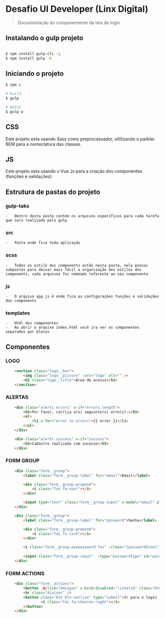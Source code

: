 # Desafio UI Developer (Linx Digital)

> Documentação do componentente da tela de login

## Instalando o gulp projeto

```sh

$ npm install gulp-cli -g
$ npm install gulp -D

```

## Iniciando o projeto

```sh
$ npm i

# build
$ gulp

# Watch
$ gulp w
```

## CSS

Este projeto esta usando Sass como preprocessador, ultilizando o padrão BEM para a nomeclatura das classes.

## JS

Este projeto esta usando o Vue Js para a criação dos componentes (funções e validações)


## Estrutura de pastas do projeto

### gulp-taks
    -   Dentro desta pasta contém os arquivos especificos para cada tarefa que sera realizada pelo gulp

### src
    -   Pasta onde fica toda aplicação

### scss
    -   Todos os estilo dos components estão nesta pasta, nela possui subpastas para deixar mais fácil a organização dos estilos dos components, cada arquivos foi nomeado referente ao seu componente

### js
    -   O arquivo app.js é onde fica as configurações funções e validações dos components

### templates
    -   Html dos componentes
    -   Ao abrir o arquivo index.html você ira ver os componentes separados por blocos
    
## Componentes

### LOGO 
```html
    <section class="logo__box">
        <img class="logo__picture" :src="logo" alt="" />
        <h2 class="logo__title">Área de acesso</h2>
    </section>
```

### ALERTAS 
```html
    <div class="alerts errors" v-if="errors.length">
        <h5>Por favor, corrija o(s) seguinte(s) erro(s):</h5>
        <ul>
            <li v-for="error in errors">{{ error }}</li>
        </ul>
    </div>

    <div class="alerts success" v-if="success">
        <h5>Cadastro realizado com sucesso</h5>
    </div>
```


### FORM GROUP 
```html
    <div class="form__group">
        <label class="form__group-label" for="email">Email</label>

        <div class="form__group-prepend">
            <i class="fas fa-user"></i>
        </div>

        <input type="text" class="form__group-input" v-model="email" placeholder="me@example.com" autocomplete="off" />
    </div>

    <div class="form__group">
        <label class="form__group-label" for="password">Senha</label>

        <div class="form__group-prepend">
            <i class="fas fa-lock"></i>
        </div>

        <i class="form__group-eyepassword fas" :class="[passwordIcon]" @click="hidePassword = !hidePassword"></i>
        
        <input class="form__group-input"  :type="passwordType" id="password" v-model="password" placeholder="**********" />
    </div>
```


### FORM ACTIONS 
```html
    <div class="form__actions">
        <button  @click="doLogin" v-bind:disabled="!isValid" class="btn" type="submit">Cadastrar</button>
        <hr class="divisor" />
        <button class="btn btn-outline" type="submit">Ir para o login
                <i class="fas fa-chevron-right"></i>
        </button>
    </div>
```
